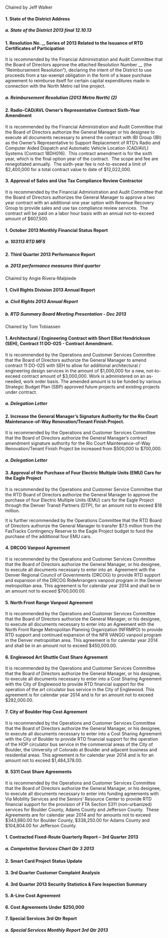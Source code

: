 Chaired by Jeff Walker

#### 1. State of the District Address

##### a. State of the District 2013 final 12.10.13

#### 1. Resolution No. _, Series of 2013 Related to the Issuance of RTD Certificates of Participation

It is recommended by the Financial Administration and Audit Committee that the Board of Directors approve the attached Resolution Number __ (the “Reimbursement Resolution”), declaring the intent of the District to use proceeds from a tax-exempt obligation in the form of a lease purchase agreement to reimburse itself for certain capital expenditures made in connection with the North Metro rail line project.

##### a. Reimbursement Resolution (2013 Metro North) (2)

#### 2. Radio-CAD/AVL Owner’s Representative Contract Sixth-Year Amendment

It is recommended by the Financial Administration and Audit Committee that the Board of Directors authorize the General Manager or his designee to execute all documents necessary to amend the contract with IBI Group (IBI) as the Owner’s Representative to Support Replacement of RTD’s Radio and Computer Aided Dispatch and Automatic Vehicle Location (CAD/AVL) Systems (Contract 18DH016).  This contract amendment is for the sixth year, which is the final option year of the contract.  The scope and fee are renegotiated annually.  The sixth-year fee is not-to-exceed a limit of $2,400,000 for a total contract value to date of $12,022,000.

#### 3. Approval of Sales and Use Tax Compliance Review Contractor

It is recommended by the Financial Administration and Audit Committee that the Board of Directors authorizes the General Manager to approve a two year contract with an additional one year option with Revenue Recovery Group to provide sales and use tax compliance review services.  The contract will be paid on a labor hour basis with an annual not-to-exceed amount of $607,500.

#### 1. October 2013 Monthly Financial Status Report

##### a. 103113 RTD MFS

#### 2. Third Quarter 2013 Performance Report

##### a. 2013 performance measures third quarter

Chaired by Angie Rivera-Malpiede

#### 1. Civil Rights Division 2013 Annual Report

##### a. Civil Rights 2013 Annual Report

##### b. RTD Summary Board Meeting Presentation - Dec 2013

Chaired by Tom Tobiassen

#### 1. Architectural / Engineering Contract with Short Elliot Hendrickson (SEH), Contract 11 DO-025 - Contract Amendment.

It is recommended by the Operations and Customer Services Committee that the Board of Directors authorize the General Manager to amend contract 11 DO-025 with SEH to allow for additional architectural / engineering design services in the amount of $1,000,000 for a new, not-to-exceed contract amount of $3,000,000. Work is administered on an as-needed, work order basis. The amended amount is to be funded by various Strategic Budget Plan (SBP) approved future projects and existing projects under contract.

##### a. Delegation Letter

#### 2. Increase the General Manager’s Signature Authority for the Rio Court Maintenance-of-Way Renovation/Tenant Finish Project.

It is recommended by the Operations and Customer Services Committee that the Board of Directors authorize the General Manager’s contract amendment signature authority for the Rio Court Maintenance-of-Way Renovation/Tenant Finish Project be increased from $500,000 to $700,000.

##### a. Delegation Letter

#### 3. Approval of the Purchase of Four Electric Multiple Units (EMU) Cars for the Eagle Project

It is recommended by the Operations and Customer Service Committee that the RTD Board of Directors authorize the General Manager to approve the purchase of four Electric Multiple Units (EMU) cars for the Eagle Project through the Denver Transit Partners (DTP), for an amount not to exceed $18 million.

It is further recommended by the Operations Committee that the RTD Board of Directors authorize the General Manager to transfer $7.5 million from the FasTracks Contingency Reserve to the Eagle Project budget to fund the purchase of the additional four EMU cars.

#### 4. DRCOG Vanpool Agreement

It is recommended by the Operations and Customer Services Committee that the Board of Directors authorize the General Manager, or his designee, to execute all documents necessary to enter into an  Agreement with the Denver Regional Council of Governments (DRCOG) to provide RTD support and expansion of the DRCOG RideArrangers vanpool program in the Denver metropolitan area. This agreement is for calendar year 2014 and shall be in an amount not to exceed $700,000.00.

#### 5. North Front Range Vanpool Agreement

It is recommended by the Operations and Customer Services Committee that the Board of Directors authorize the General Manager, or his designee, to execute all documents necessary to enter into an Agreement with the North Front Range Metropolitan Planning Organization (NFRMPO) to provide RTD support and continued expansion of the NFR VANGO vanpool program in the Denver metropolitan area. This agreement is for calendar year 2014 and shall be in an amount not to exceed $450,000.00.

#### 6. Englewood Art Shuttle Cost Share Agreement

It is recommended by the Operations and Customer Services Committee that the Board of Directors authorize the General Manager, or his designee, to execute all documents necessary to enter into a Cost Sharing Agreement with the City of Englewood to provide RTD financial support for the operation of the art circulator bus service in the City of Englewood. This agreement is for calendar year 2014 and is for an amount not to exceed $282,000.00.

#### 7. City of Boulder Hop Cost Agreement

It is recommended by the Operations and Customer Services Committee that the Board of Directors authorize the General Manager, or his designee, to execute all documents necessary to enter into a Cost Sharing Agreement with the City of Boulder to provide RTD financial support for the operation of the HOP circulator bus service in the commercial areas of the City of Boulder, the University of Colorado at Boulder and adjacent business and residential areas. This agreement is for calendar year 2014 and is for an amount not to exceed $1,484,378.00.

#### 8. 5311 Cost Share Agreements

It is recommended by the Operations and Customer Services Committee that the Board of Directors authorize the General Manager, or his designee, to execute all documents necessary to enter into funding agreements with Via Mobility Services and the Seniors’ Resource Center to provide RTD financial support for the provision of FTA Section 5311 (non-urbanized) services for Boulder County, Adams County and Jefferson County.  These Agreements are for calendar year 2014 and for amounts not to exceed $343,680.00 for Boulder County, $338,250.00 for Adams County and $104,804.00 for Jefferson County.

#### 1. Contracted Fixed-Route Quarterly Report – 3rd Quarter 2013

##### a. Competetive Services Chart Qtr 3 2013

#### 2. Smart Card Project Status Update

#### 3. 3rd Quarter Customer Complaint Analysis

#### 4. 3rd Quarter 2013 Security Statistics & Fare Inspection Summary

#### 5. A-Line Cost Agreement

#### 6. Cost Agreements Under $250,000

#### 7. Special Services 3rd Qtr Report

##### a. Special Services Monthly Report 3rd Qtr 2013
